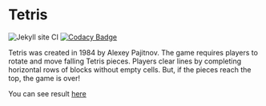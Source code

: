 # Tetris

![Jekyll site CI](https://github.com/mezgoodle/Tetris-JS/workflows/Jekyll%20site%20CI/badge.svg)
[![Codacy Badge](https://api.codacy.com/project/badge/Grade/8a861823e79441fa8610acbe81b115eb)](https://www.codacy.com/manual/mezgoodle/Tetris-JS?utm_source=github.com&amp;utm_medium=referral&amp;utm_content=mezgoodle/Tetris-JS&amp;utm_campaign=Badge_Grade)

Tetris was created in 1984 by Alexey Pajitnov. The game requires players to rotate and move falling Tetris pieces. Players clear lines by completing horizontal rows of blocks without empty cells. But, if the pieces reach the top, the game is over!

You can see result [here](https://mezgoodle.github.io/Tetris-JS/)
